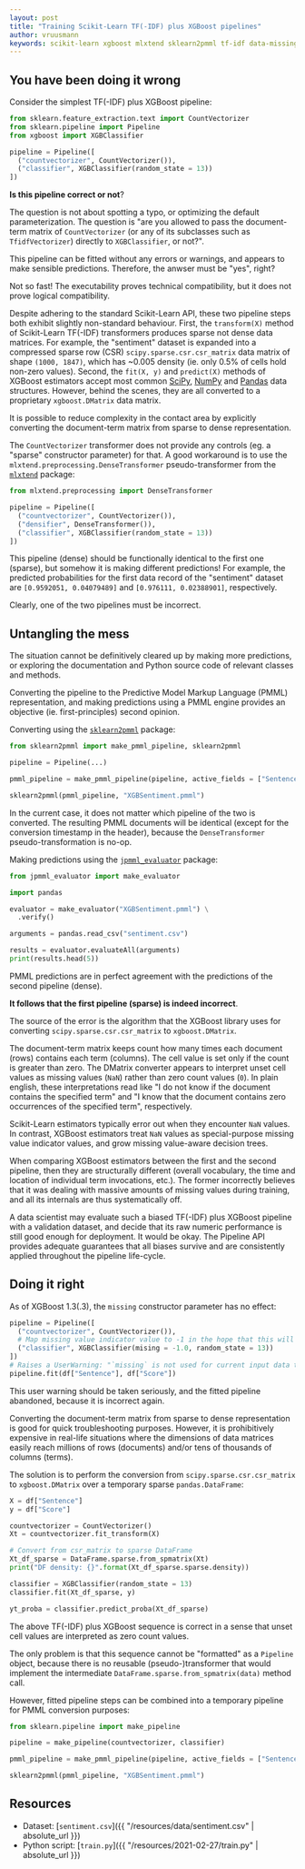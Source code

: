 ```yaml
---
layout: post
title: "Training Scikit-Learn TF(-IDF) plus XGBoost pipelines"
author: vruusmann
keywords: scikit-learn xgboost mlxtend sklearn2pmml tf-idf data-missing
---
```


## You have been doing it wrong ##

Consider the simplest TF(-IDF) plus XGBoost pipeline:

``` python
from sklearn.feature_extraction.text import CountVectorizer
from sklearn.pipeline import Pipeline
from xgboost import XGBClassifier

pipeline = Pipeline([
  ("countvectorizer", CountVectorizer()),
  ("classifier", XGBClassifier(random_state = 13))
])
```

**Is this pipeline correct or not**?

The question is not about spotting a typo, or optimizing the default parameterization.
The question is "are you allowed to pass the document-term matrix of `CountVectorizer` (or any of its subclasses such as `TfidfVectorizer`) directly to `XGBClassifier`, or not?".

This pipeline can be fitted without any errors or warnings, and appears to make sensible predictions.
Therefore, the anwser must be "yes", right?

Not so fast! The executability proves technical compatibility, but it does not prove logical compatibility.

Despite adhering to the standard Scikit-Learn API, these two pipeline steps both exhibit slightly non-standard behaviour. 
First, the `transform(X)` method of Scikit-Learn TF(-IDF) transformers produces sparse not dense data matrices.
For example, the "sentiment" dataset is expanded into a compressed sparse row (CSR) `scipy.sparse.csr.csr_matrix` data matrix of shape `(1000, 1847)`, which has ~0.005 density (ie. only 0.5% of cells hold non-zero values).
Second, the `fit(X, y)` and `predict(X)` methods of XGBoost estimators accept most common [SciPy](https://scipy.org/), [NumPy](https://numpy.org/) and [Pandas](https://pandas.pydata.org/) data structures.
However, behind the scenes, they are all converted to a proprietary `xgboost.DMatrix` data matrix.

It is possible to reduce complexity in the contact area by explicitly converting the document-term matrix from sparse to dense representation.

The `CountVectorizer` transformer does not provide any controls (eg. a "sparse" constructor parameter) for that.
A good workaround is to use the `mlxtend.preprocessing.DenseTransformer` pseudo-transformer from the [`mlxtend`](https://github.com/rasbt/mlxtend) package:

``` python
from mlxtend.preprocessing import DenseTransformer

pipeline = Pipeline([
  ("countvectorizer", CountVectorizer()),
  ("densifier", DenseTransformer()),
  ("classifier", XGBClassifier(random_state = 13))
])
```

This pipeline (dense) should be functionally identical to the first one (sparse), but somehow it is making different predictions!
For example, the predicted probabilities for the first data record of the "sentiment" dataset are `[0.9592051, 0.04079489]` and `[0.976111, 0.02388901]`, respectively.

Clearly, one of the two pipelines must be incorrect.

## Untangling the mess ##

The situation cannot be definitively cleared up by making more predictions, or exploring the documentation and Python source code of relevant classes and methods.

Converting the pipeline to the Predictive Model Markup Language (PMML) representation, and making predictions using a PMML engine provides an objective (ie. first-principles) second opinion.

Converting using the [`sklearn2pmml`](https://github.com/jpmml/sklearn2pmml) package:

``` python
from sklearn2pmml import make_pmml_pipeline, sklearn2pmml

pipeline = Pipeline(...)

pmml_pipeline = make_pmml_pipeline(pipeline, active_fields = ["Sentence"], target_fields = ["Score"])

sklearn2pmml(pmml_pipeline, "XGBSentiment.pmml")
```

In the current case, it does not matter which pipeline of the two is converted.
The resulting PMML documents will be identical (except for the conversion timestamp in the header), because the `DenseTransformer` pseudo-transformation is no-op.

Making predictions using the [`jpmml_evaluator`](https://github.com/jpmml/jpmml-evaluator-python) package:

``` python
from jpmml_evaluator import make_evaluator

import pandas

evaluator = make_evaluator("XGBSentiment.pmml") \
  .verify()

arguments = pandas.read_csv("sentiment.csv")

results = evaluator.evaluateAll(arguments)
print(results.head(5))
```

PMML predictions are in perfect agreement with the predictions of the second pipeline (dense).

**It follows that the first pipeline (sparse) is indeed incorrect**. 

The source of the error is the algorithm that the XGBoost library uses for converting `scipy.sparse.csr.csr_matrix` to `xgboost.DMatrix`.

The document-term matrix keeps count how many times each document (rows) contains each term (columns).
The cell value is set only if the count is greater than zero.
The DMatrix converter appears to interpret unset cell values as missing values (`NaN`) rather than zero count values (`0`).
In plain english, these interpretations read like "I do not know if the document contains the specified term" and "I know that the document contains zero occurrences of the specified term", respectively.

Scikit-Learn estimators typically error out when they encounter `NaN` values.
In contrast, XGBoost estimators treat `NaN` values as special-purpose missing value indicator values, and grow missing value-aware decision trees.

When comparing XGBoost estimators between the first and the second pipeline, then they are structurally different (overall vocabulary, the time and location of individual term invocations, etc.).
The former incorrectly believes that it was dealing with massive amounts of missing values during training, and all its internals are thus systematically off.

A data scientist may evaluate such a biased TF(-IDF) plus XGBoost pipeline with a validation dataset, and decide that its raw numeric performance is still good enough for deployment.
It would be okay. The Pipeline API provides adequate guarantees that all biases survive and are consistently applied throughout the pipeline life-cycle.

## Doing it right ##

As of XGBoost 1.3(.3), the `missing` constructor parameter has no effect:

``` python
pipeline = Pipeline([
  ("countvectorizer", CountVectorizer()),
  # Map missing value indicator value to -1 in the hope that this will change the interpretation of unset cell values from missing values to zero count values
  ("classifier", XGBClassifier(mising = -1.0, random_state = 13))
])
# Raises a UserWarning: "`missing` is not used for current input data type:<class 'scipy.sparse.csr.csr_matrix'> str(type(data)))"
pipeline.fit(df["Sentence"], df["Score"])
```

This user warning should be taken seriously, and the fitted pipeline abandoned, because it is incorrect again.

Converting the document-term matrix from sparse to dense representation is good for quick troubleshooting purposes.
However, it is prohibitively expensive in real-life situations where the dimensions of data matrices easily reach millions of rows (documents) and/or tens of thousands of columns (terms).

The solution is to perform the conversion from `scipy.sparse.csr.csr_matrix` to `xgboost.DMatrix` over a temporary sparse `pandas.DataFrame`:

``` python
X = df["Sentence"]
y = df["Score"]

countvectorizer = CountVectorizer()
Xt = countvectorizer.fit_transform(X)

# Convert from csr_matrix to sparse DataFrame
Xt_df_sparse = DataFrame.sparse.from_spmatrix(Xt)
print("DF density: {}".format(Xt_df_sparse.sparse.density))

classifier = XGBClassifier(random_state = 13)
classifier.fit(Xt_df_sparse, y)

yt_proba = classifier.predict_proba(Xt_df_sparse)
```

The above TF(-IDF) plus XGBoost sequence is correct in a sense that unset cell values are interpreted as zero count values.

The only problem is that this sequence cannot be "formatted" as a `Pipeline` object, because there is no reusable (pseudo-)transformer that would implement the intermediate `DataFrame.sparse.from_spmatrix(data)` method call.

However, fitted pipeline steps can be combined into a temporary pipeline for PMML conversion purposes:

``` python
from sklearn.pipeline import make_pipeline

pipeline = make_pipeline(countvectorizer, classifier)

pmml_pipeline = make_pmml_pipeline(pipeline, active_fields = ["Sentence"], target_fields = ["Score"])

sklearn2pmml(pmml_pipeline, "XGBSentiment.pmml")
```

## Resources ##

* Dataset: [`sentiment.csv`]({{ "/resources/data/sentiment.csv" | absolute_url }})
* Python script: [`train.py`]({{ "/resources/2021-02-27/train.py" | absolute_url }})
